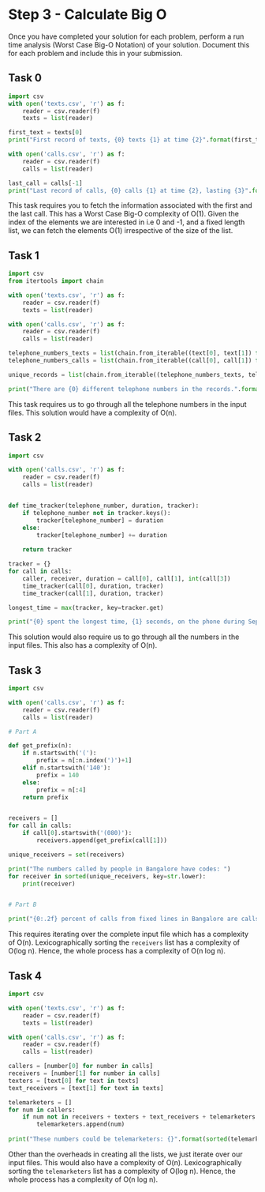 # Step 3 - Calculate Big O

Once you have completed your solution for each problem, perform a run time analysis (Worst Case Big-O Notation) of your solution. Document this for each problem and include this in your submission.

## Task 0

```python
import csv
with open('texts.csv', 'r') as f:
    reader = csv.reader(f)
    texts = list(reader)

first_text = texts[0]
print("First record of texts, {0} texts {1} at time {2}".format(first_text[0], first_text[1], first_text[2]))

with open('calls.csv', 'r') as f:
    reader = csv.reader(f)
    calls = list(reader)

last_call = calls[-1]
print("Last record of calls, {0} calls {1} at time {2}, lasting {3}".format(last_call[0], last_call[1], last_call[2], last_call[3]))
```

This task requires you to fetch the information associated with the first and the last call. This has a Worst Case Big-O complexity of O(1).
Given the index of the elements we are interested in i.e 0 and -1, and a fixed length list, we can fetch the elements O(1) irrespective of the size of the list.


## Task 1

```python
import csv
from itertools import chain

with open('texts.csv', 'r') as f:
    reader = csv.reader(f)
    texts = list(reader)

with open('calls.csv', 'r') as f:
    reader = csv.reader(f)
    calls = list(reader)

telephone_numbers_texts = list(chain.from_iterable((text[0], text[1]) for text in texts))
telephone_numbers_calls = list(chain.from_iterable((call[0], call[1]) for call in calls))

unique_records = list(chain.from_iterable((telephone_numbers_texts, telephone_numbers_calls)))

print("There are {0} different telephone numbers in the records.".format(len(set(unique_records))))
```
This task requires us to go through all the telephone numbers in the input files. This solution would have a complexity of O(n).


## Task 2

```python
import csv

with open('calls.csv', 'r') as f:
    reader = csv.reader(f)
    calls = list(reader)


def time_tracker(telephone_number, duration, tracker):
    if telephone_number not in tracker.keys():
        tracker[telephone_number] = duration
    else:
        tracker[telephone_number] += duration
    
    return tracker

tracker = {}
for call in calls:
    caller, receiver, duration = call[0], call[1], int(call[3])
    time_tracker(call[0], duration, tracker)
    time_tracker(call[1], duration, tracker)

longest_time = max(tracker, key=tracker.get)

print("{0} spent the longest time, {1} seconds, on the phone during September 2016.".format(longest_time, tracker[longest_time]))
```
This solution would also require us to go through all the numbers in the input files. This also has a complexity of O(n).


## Task 3

```python
import csv

with open('calls.csv', 'r') as f:
    reader = csv.reader(f)
    calls = list(reader)

# Part A

def get_prefix(n):
    if n.startswith('('):
        prefix = n[:n.index(')')+1]
    elif n.startswith('140'):
        prefix = 140
    else:
        prefix = n[:4]
    return prefix


receivers = []
for call in calls:
    if call[0].startswith('(080)'):
        receivers.append(get_prefix(call[1]))

unique_receivers = set(receivers)

print("The numbers called by people in Bangalore have codes: ")
for receiver in sorted(unique_receivers, key=str.lower):
    print(receiver)


# Part B

print("{0:.2f} percent of calls from fixed lines in Bangalore are calls to other fixed lines in Bangalore.".format(receivers.count('(080)')/len(receivers)*100))


```
This requires iterating over the complete input file which has a complexity of O(n). Lexicographically sorting the `receivers` list has a complexity of O(log n).
Hence, the whole process has a complexity of O(n log n).


## Task 4

```python
import csv

with open('texts.csv', 'r') as f:
    reader = csv.reader(f)
    texts = list(reader)

with open('calls.csv', 'r') as f:
    reader = csv.reader(f)
    calls = list(reader)

callers = [number[0] for number in calls]
receivers = [number[1] for number in calls]
texters = [text[0] for text in texts]
text_receivers = [text[1] for text in texts]

telemarketers = []
for num in callers:
    if num not in receivers + texters + text_receivers + telemarketers:
        telemarketers.append(num)
    
print("These numbers could be telemarketers: {}".format(sorted(telemarketers, key=str.lower)))
```
Other than the overheads in creating all the lists, we just iterate over our input files. This would also have a complexity of O(n).
Lexicographically sorting the `telemarketers` list has a complexity of O(log n).
Hence, the whole process has a complexity of O(n log n).
